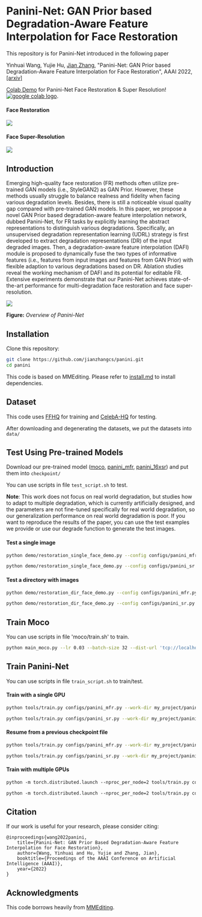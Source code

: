 # Panini-Net: GAN Prior based Degradation-Aware Feature Interpolation for Face Restoration

This repository is for Panini-Net introduced in the following paper

Yinhuai Wang, Yujie Hu, [Jian Zhang](http://jianzhang.tech/), "Panini-Net: GAN Prior based Degradation-Aware Feature Interpolation for Face Restoration", AAAI 2022, [[arxiv]](https://arxiv.org/pdf/2203.08444.pdf)

[Colab Demo](https://colab.research.google.com/drive/186NbVKEOmTzX58OANKLwn1-DVbeugClz?usp=sharing) for Panini-Net Face Restoration & Super Resolution! <a href="https://colab.research.google.com/drive/186NbVKEOmTzX58OANKLwn1-DVbeugClz?usp=sharing"><img src="https://colab.research.google.com/assets/colab-badge.svg" alt="google colab logo"></a>.

#### Face Restoration
<img src="figs/MFR.png">

#### Face Super-Resolution
<img src="figs/16xSR.png">

## Introduction

Emerging high-quality face restoration (FR) methods often utilize pre-trained GAN models (i.e., StyleGAN2) as GAN Prior. However, these methods usually struggle to balance realness and fidelity when facing various degradation levels. Besides, there is still a noticeable visual quality gap compared with pre-trained GAN models. In this paper, we propose a novel GAN Prior based degradation-aware feature interpolation network, dubbed Panini-Net, for FR tasks by explicitly learning the abstract representations to distinguish various degradations. Specifically, an unsupervised degradation representation learning (UDRL) strategy is first developed to extract degradation representations (DR) of the input degraded images. Then, a degradation-aware feature interpolation (DAFI) module is proposed to dynamically fuse the two types of informative features (i.e., features from input images and features from GAN Prior) with flexible adaption to various degradations based on DR. Ablation studies reveal the working mechanism of DAFI and its potential for editable FR. Extensive experiments demonstrate that our Panini-Net achieves state-of-the-art performance for multi-degradation face restoration and face super-resolution.

<img src="figs/panini.png">

**Figure:** *Overview of Panini-Net*

## Installation

Clone this repository:

```bash
git clone https://github.com/jianzhangcs/panini.git
cd panini
```

This code is based on MMEditing. Please refer to [install.md](https://github.com/open-mmlab/mmediting/blob/master/docs/en/install.md) to install dependencies.

## Dataset

This code uses [FFHQ](https://github.com/NVlabs/ffhq-dataset) for training and [CelebA-HQ](https://github.com/tkarras/progressive_growing_of_gans) for testing.

After downloading and degenerating the datasets, we put the datasets into `data/`

## Test Using Pre-trained Models

Download our pre-trained model ([moco](https://drive.google.com/file/d/1VqFRXJGlDcn1zbT0eT7tAuclh6tgvvHA/view?usp=sharing), [panini_mfr](https://drive.google.com/file/d/1iwiWoAxNTyp3NKHQfCj0FCEX9uwX27CQ/view?usp=sharing), [panini_16xsr](https://drive.google.com/file/d/1ewSBfxXJmDMioGx95lLvD95l8lhgPaGU/view?usp=sharing)) and put them into `checkpoint/`

You can use scripts in file `test_script.sh` to test.

**Note**: This work does not focus on real world degradation, but studies how to adapt to multiple degradation, which is currently artificially designed, and the parameters are not fine-tuned specifically for real world degradation, so our generalization performance on real world degradation is poor.
If you want to reproduce the results of the paper, you can use the test examples we provide or use our degrade function to generate the test images.

#### Test a single image

```bash
python demo/restoration_single_face_demo.py --config configs/panini_mfr.py --checkpoint checkpoint/panini_mfr_latest.pth --img_path examples/MFR/00001.png --save_path examples/MFR_result/00001.png

python demo/restoration_single_face_demo.py --config configs/panini_sr.py --checkpoint checkpoint/panini_sr_latest.pth --img_path examples/SR/00001.png --save_path examples/SR_result/00001.png
```

#### Test a directory with images

```bash
python demo/restoration_dir_face_demo.py --config configs/panini_mfr.py --checkpoint checkpoint/panini_mfr_latest.pth --img_path examples/MFR --save_path examples/MFR_result

python demo/restoration_dir_face_demo.py --config configs/panini_sr.py --checkpoint my_project/panini_sr/latest.pth --img_path examples/SR --save_path examples/SR_result
```

## Train Moco

You can use scripts in file 'moco/train.sh' to train.

```bash
python main_moco.py --lr 0.03 --batch-size 32 --dist-url 'tcp://localhost:10001' --multiprocessing-distributed --world-size 1 --rank 0 --epochs 200
```

## Train Panini-Net

You can use scripts in file `train_script.sh` to train/test.

#### Train with a single GPU

```bash
python tools/train.py configs/panini_mfr.py --work-dir my_project/panini_mfr

python tools/train.py configs/panini_sr.py --work-dir my_project/panini_sr
```

#### Resume from a previous checkpoint file

```bash
python tools/train.py configs/panini_mfr.py --work-dir my_project/panini_mfr --resume-from my_project/panini_mfr/latest.pth

python tools/train.py configs/panini_sr.py --work-dir my_project/panini_sr --resume-from my_project/panini_sr/latest.pth
```

#### Train with multiple GPUs

```bash
python -m torch.distributed.launch --nproc_per_node=2 tools/train.py configs/panini_mfr.py --work-dir my_project/panini_mfr --launcher pytorch

python -m torch.distributed.launch --nproc_per_node=2 tools/train.py configs/panini_sr.py --work-dir my_project/panini_sr --launcher pytorch
```



## Citation

If our work is useful for your research, please consider citing:

```
@inproceedings{wang2022panini,
	title={Panini-Net: GAN Prior Based Degradation-Aware Feature Interpolation for Face Restoration},
	author={Wang, Yinhuai and Hu, Yujie and Zhang, Jian},
	booktitle={Proceedings of the AAAI Conference on Artificial Intelligence (AAAI)},
	year={2022}
}
```

## Acknowledgments

This code borrows heavily from [MMEditing](https://github.com/open-mmlab/mmediting).
